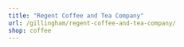 ```yaml
---
title: "Regent Coffee and Tea Company"
url: /gillingham/regent-coffee-and-tea-company/
shop: coffee
---
```

